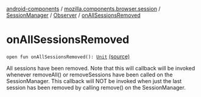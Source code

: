 [android-components](../../../index.md) / [mozilla.components.browser.session](../../index.md) / [SessionManager](../index.md) / [Observer](index.md) / [onAllSessionsRemoved](./on-all-sessions-removed.md)

# onAllSessionsRemoved

`open fun onAllSessionsRemoved(): `[`Unit`](https://kotlinlang.org/api/latest/jvm/stdlib/kotlin/-unit/index.html) [(source)](https://github.com/mozilla-mobile/android-components/blob/master/components/browser/session/src/main/java/mozilla/components/browser/session/SessionManager.kt#L290)

All sessions have been removed. Note that this will callback will be invoked whenever
removeAll() or removeSessions have been called on the
SessionManager. This callback will NOT be invoked when just the last
session has been removed by calling remove() on the SessionManager.

